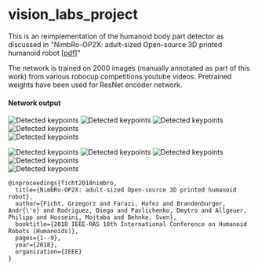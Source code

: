 # vision_labs_project
This is an reimplementation of the humanoid body part detector as discussed in "NimbRo-OP2X: adult-sized Open-source 3D printed humanoid robot [[pdf](https://www.ais.uni-bonn.de/papers/Humanoids_2018_Ficht_NimbRo-OP2X.pdf)]"

The network is trained on 2000 images (manually annotated as part of this work) from various robocup competitions youtube videos. Pretrained weights have been used for ResNet encoder network. 

#### Network output
![Detected keypoints](https://github.com/swaroop1904/vision_labs_project/blob/master/images/visualization_1.png "actual image") ![Detected keypoints](https://github.com/swaroop1904/vision_labs_project/blob/master/images/visualization_1_1.png "head")  ![Detected keypoints](https://github.com/swaroop1904/vision_labs_project/blob/master/images/visualization_1_2.png "foot")  ![Detected keypoints](https://github.com/swaroop1904/vision_labs_project/blob/master/images/visualization_1_3.png "hand")  
![Detected keypoints](https://github.com/swaroop1904/vision_labs_project/blob/master/images/visualization_1_4.png "trunk") 

![Detected keypoints](https://github.com/swaroop1904/vision_labs_project/blob/master/images/visualization_4.png "actual image") ![Detected keypoints](https://github.com/swaroop1904/vision_labs_project/blob/master/images/visualization_4_1.png "head")  ![Detected keypoints](https://github.com/swaroop1904/vision_labs_project/blob/master/images/visualization_4_2.png "foot")  ![Detected keypoints](https://github.com/swaroop1904/vision_labs_project/blob/master/images/visualization_4_3.png "hand")  
![Detected keypoints](https://github.com/swaroop1904/vision_labs_project/blob/master/images/visualization_4_4.png "trunk") 


```
@inproceedings{ficht2018nimbro,
  title={NimbRo-OP2X: adult-sized Open-source 3D printed humanoid robot},
  author={Ficht, Grzegorz and Farazi, Hafez and Brandenburger, Andr{\'e} and Rodriguez, Diego and Pavlichenko, Dmytro and Allgeuer, Philipp and Hosseini, Mojtaba and Behnke, Sven},
  booktitle={2018 IEEE-RAS 18th International Conference on Humanoid Robots (Humanoids)},
  pages={1--9},
  year={2018},
  organization={IEEE}
}

```

